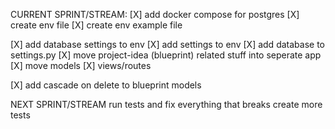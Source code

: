 CURRENT SPRINT/STREAM:
[X] add docker compose for postgres
[X] create env file
[X] create env example file

[X] add database settings to env
[X] add settings to env
[X] add database to settings.py
[X] move project-idea (blueprint) related stuff into seperate app
    [X] move models
    [X] views/routes

[X] add cascade on delete to blueprint models

NEXT SPRINT/STREAM
run tests and fix everything that breaks
create more tests

